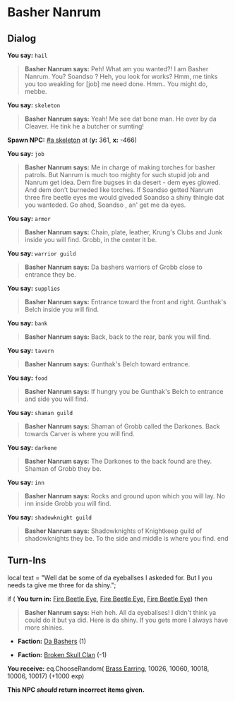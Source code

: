 # Basher Nanrum




## Dialog

**You say:** `hail`



>**Basher Nanrum says:** Peh! What am you wanted?! I am Basher Nanrum. You? Soandso ? Heh, you look for works? Hmm, me tinks you too weakling for [job] me need done. Hmm.. You might do, mebbe.

**You say:** `skeleton`



>**Basher Nanrum says:** Yeah! Me see dat bone man. He over by da Cleaver. He tink he a butcher or sumting!


**Spawn NPC:**  [\#a skeleton](/npc/52125) at (**y:** 361, **x:** -466)



**You say:** `job`



>**Basher Nanrum says:** Me in charge of making torches for basher patrols. But Nanrum is much too mighty for such stupid job and Nanrum get idea. Dem fire bugses in da desert - dem eyes glowed. And dem don't burneded like torches. If Soandso getted Nanrum three fire beetle eyes me would giveded Soandso a shiny thingie dat you wanteded. Go ahed, Soandso , an' get me da eyes.

**You say:** `armor`



>**Basher Nanrum says:** Chain, plate, leather, Krung's Clubs and Junk inside you will find.  Grobb, in the center it be.

**You say:** `warrior guild`



>**Basher Nanrum says:** Da bashers warriors of Grobb close to entrance they be.

**You say:** `supplies`



>**Basher Nanrum says:** Entrance toward the front and right.  Gunthak's Belch inside you will find.

**You say:** `bank`



>**Basher Nanrum says:** Back, back to the rear, bank you will find.

**You say:** `tavern`



>**Basher Nanrum says:** Gunthak's Belch toward entrance.

**You say:** `food`



>**Basher Nanrum says:** If hungry you be Gunthak's Belch to entrance and side you will find.

**You say:** `shaman guild`



>**Basher Nanrum says:** Shaman of Grobb called the Darkones.  Back towards Carver is where you will find.

**You say:** `darkone`



>**Basher Nanrum says:** The Darkones to the back found are they.  Shaman of Grobb they be.

**You say:** `inn`



>**Basher Nanrum says:** Rocks and ground upon which you will lay.  No inn inside Grobb you will find.

**You say:** `shadowknight guild`



>**Basher Nanrum says:** Shadowknights of Knightkeep guild of shadowknights they be.  To the side and middle is where you find.
end

## Turn-Ins



local text = "Well dat be some of da eyeballses I askeded for. But I you needs ta give me three for da shiny.";



if ( **You turn in:** [Fire Beetle Eye](/item/10307), [Fire Beetle Eye](/item/10307), [Fire Beetle Eye](/item/10307)) then


>**Basher Nanrum says:** Heh heh. All da eyeballses! I didn't think ya could do it but ya did. Here is da shiny. If you gets more I always have more shinies.


* __Faction:__ [Da Bashers](/faction/235) (1)


* __Faction:__ [Broken Skull Clan](/faction/222) (-1)


 **You receive:** eq.ChooseRandom( [Brass Earring](/item/10351), 10026, 10060, 10018, 10006, 10017) (+1000 exp)

**This NPC *should* return incorrect items given.**
